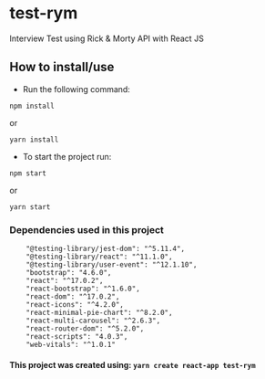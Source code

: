 # test-rym
Interview Test using Rick &amp; Morty API with React JS

## How to install/use

 - Run the following command:

```
npm install
```

or

```
yarn install
```

 - To start the project run:

```
npm start
```

or

```
yarn start
```

### Dependencies used in this project

```
    "@testing-library/jest-dom": "^5.11.4",
    "@testing-library/react": "^11.1.0",
    "@testing-library/user-event": "^12.1.10",
    "bootstrap": "4.6.0",
    "react": "^17.0.2",
    "react-bootstrap": "^1.6.0",
    "react-dom": "^17.0.2",
    "react-icons": "^4.2.0",
    "react-minimal-pie-chart": "^8.2.0",
    "react-multi-carousel": "^2.6.3",
    "react-router-dom": "^5.2.0",
    "react-scripts": "4.0.3",
    "web-vitals": "^1.0.1"
```


#### This project was created using: `yarn create react-app test-rym`